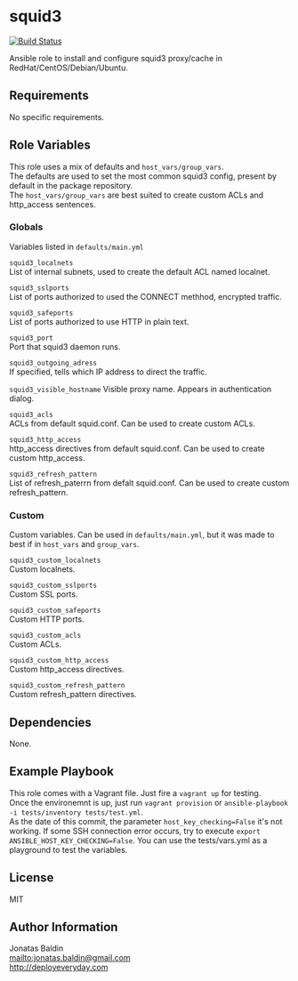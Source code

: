 squid3
=========
[![Build Status](https://travis-ci.org/picturemaxx/ansible-squid3.svg?branch=master)](https://travis-ci.org/picturemaxx/ansible-squid3)

Ansible role to install and configure squid3 proxy/cache in RedHat/CentOS/Debian/Ubuntu.

Requirements
------------

No specific requirements.

Role Variables
--------------

This role uses a mix of defaults and `host_vars/group_vars`.     
The defaults are used to set the most common squid3 config, present by default in the package repository.     
The `host_vars/group_vars` are best suited to create custom ACLs and http_access sentences.

### Globals
Variables listed in `defaults/main.yml`

`squid3_localnets`     
List of internal subnets, used to create the default ACL named localnet.

`squid3_sslports`     
List of ports authorized to used the CONNECT methhod, encrypted traffic.

`squid3_safeports`     
List of ports authorized to use HTTP in plain text.

`squid3_port`     
Port that squid3 daemon runs.

`squid3_outgoing_adress`     
If specified, tells which IP address to direct the traffic.

`squid3_visible_hostname`
Visible proxy name. Appears in authentication dialog.

`squid3_acls`     
ACLs from default squid.conf. Can be used to create custom ACLs.

`squid3_http_access`     
http_access directives from default squid.conf. Can be used to create custom http_access.

`squid3_refresh_pattern`     
List of refresh_paterrn from defalt squid.conf. Can be used to create custom refresh_pattern.

### Custom
Custom variables. Can be used in `defaults/main.yml`, but it was made to best if in `host_vars` and `group_vars`.

`squid3_custom_localnets`     
Custom localnets.

`squid3_custom_sslports`     
Custom SSL ports.

`squid3_custom_safeports`     
Custom HTTP ports.

`squid3_custom_acls`     
Custom ACLs.

`squid3_custom_http_access`     
Custom http_access directives.

`squid3_custom_refresh_pattern`     
Custom refresh_pattern directives.

Dependencies
------------

None.

Example Playbook
----------------

This role comes with a Vagrant file. Just fire a `vagrant up` for testing.     
Once the environemnt is up, just run `vagrant provision` or `ansible-playbook -i tests/inventory tests/test.yml`.     
As the date of this commit, the parameter `host_key_checking=False` it's not working. If some SSH connection error occurs, try to execute `export ANSIBLE_HOST_KEY_CHECKING=False`.
You can use the tests/vars.yml as a playground to test the variables.

License
-------

MIT

Author Information
------------------

Jonatas Baldin      
<mailto:jonatas.baldin@gmail.com>      
http://deployeveryday.com
